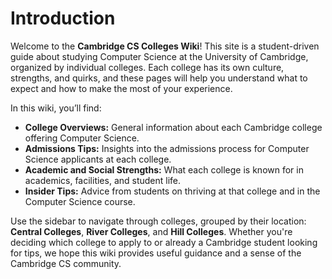 # Introduction

Welcome to the **Cambridge CS Colleges Wiki**! This site is a student-driven guide about studying Computer Science at the University of Cambridge, organized by individual colleges. Each college has its own culture, strengths, and quirks, and these pages will help you understand what to expect and how to make the most of your experience.

In this wiki, you’ll find:

- **College Overviews:** General information about each Cambridge college offering Computer Science.
- **Admissions Tips:** Insights into the admissions process for Computer Science applicants at each college.
- **Academic and Social Strengths:** What each college is known for in academics, facilities, and student life.
- **Insider Tips:** Advice from students on thriving at that college and in the Computer Science course.

Use the sidebar to navigate through colleges, grouped by their location: **Central Colleges**, **River Colleges**, and **Hill Colleges**. Whether you're deciding which college to apply to or already a Cambridge student looking for tips, we hope this wiki provides useful guidance and a sense of the Cambridge CS community.
